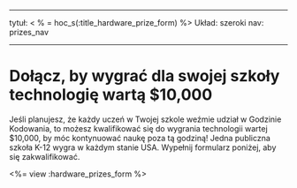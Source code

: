 * * *

tytuł: < % = hoc_s(:title_hardware_prize_form) %> Układ: szeroki nav: prizes_nav

* * *

# Dołącz, by wygrać dla swojej szkoły technologię wartą $10,000

Jeśli planujesz, że każdy uczeń w Twojej szkole weźmie udział w Godzinie Kodowania, to możesz kwalifikować się do wygrania technologii wartej $10,000, by móc kontynuować naukę poza tą godziną! Jedna publiczna szkoła K-12 wygra w każdym stanie USA. Wypełnij formularz poniżej, aby się zakwalifikować.

<%= view :hardware_prizes_form %>